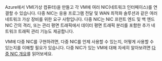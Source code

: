 Azure에서 VM(가상 컴퓨터)을 만들고 각 VM에 여러 NIC(네트워크 인터페이스)를 연결할 수 있습니다. 다중 NIC는 응용 프로그램 전달 및 WAN 최적화 솔루션과 같은 여러 네트워크 가상 장비를 위한 요구 사항입니다. 다중 NIC는 NIC 프런트 엔드 및 백 엔드 NIC 간의 격리, 또는 관리 평면 트래픽에서 데이터 평면 트래픽 분리를 포함한 추가 네트워크 트래픽 관리 기능도 제공합니다.

VM에 다중 NIC를 구현하려면, 다중 NIC를 언제 사용할 수 있는지, 어떻게 사용할 수 있는지를 이해할 필요가 있습니다. 다중 NIC가 있는 VM에 대해 자세히 알아보려면 [다중 NIC 개요](virtual-networks-multiple-nics.md)를 읽어보세요.

<!---HONumber=Nov15_HO4-->